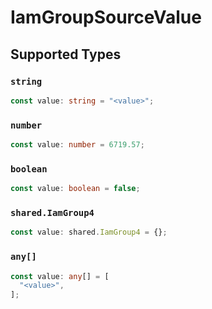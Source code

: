 # IamGroupSourceValue


## Supported Types

### `string`

```typescript
const value: string = "<value>";
```

### `number`

```typescript
const value: number = 6719.57;
```

### `boolean`

```typescript
const value: boolean = false;
```

### `shared.IamGroup4`

```typescript
const value: shared.IamGroup4 = {};
```

### `any[]`

```typescript
const value: any[] = [
  "<value>",
];
```

